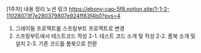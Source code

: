 [1주차]
내용 정리 노션 링크
https://ebony-cap-5f8.notion.site/1-1-2-11028073f7e280379807e924ff83f4b0?pvs=4

1. 그레이들 프로젝트를 스프링부트 프로젝트로 변경
2. 스프링부트에서 테스트코드 작성
2-1. 테스트 코드 소개 및 작성
2-2. 롬북 소개 및 설치
2-3. 기존 코드를 롬북으로 전환

